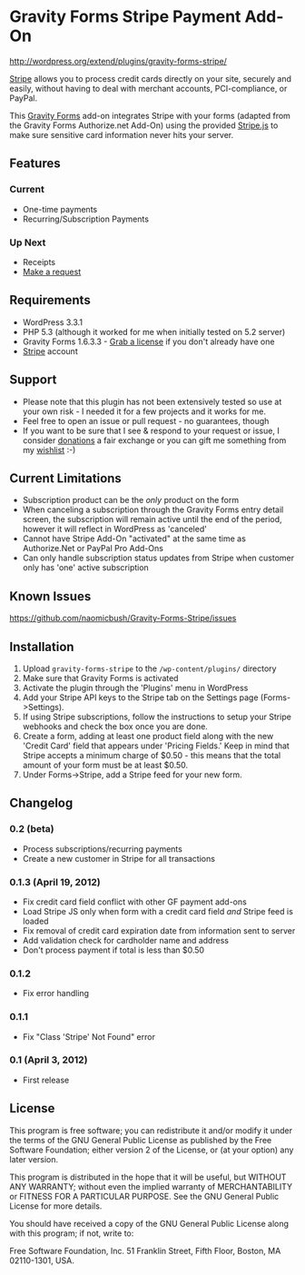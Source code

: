 # Gravity Forms Stripe Payment Add-On
http://wordpress.org/extend/plugins/gravity-forms-stripe/

[Stripe](https://stripe.com) allows you to process credit cards directly on your site, securely and easily, without having to deal with merchant accounts, PCI-compliance, or PayPal.

This [Gravity Forms](http://naomicbush.com/getgravityforms) add-on integrates Stripe with your forms (adapted from the Gravity Forms Authorize.net Add-On) using the provided [Stripe.js](https://stripe.com/docs/stripe.js) to make sure sensitive card information never hits your server.

## Features
### Current
* One-time payments
* Recurring/Subscription Payments

### Up Next
* Receipts
* [Make a request](http://naomicbush.com/gravity-forms-stripe-add-on/)

## Requirements
* WordPress 3.3.1
* PHP 5.3 (although it worked for me when initially tested on 5.2 server)
* Gravity Forms 1.6.3.3 - [Grab a license](http://naomicbush.com/getgravityforms "purchase Gravity Forms!") if you don't already have one
* [Stripe](https://stripe.com) account

## Support
* Please note that this plugin has not been extensively tested so use at your own risk - I needed it for a few projects and it works for me.
* Feel free to open an issue or pull request - no guarantees, though
* If you want to be sure that I see & respond to your request or issue, I consider [donations](http://naomicbush.com) a fair exchange or you can gift me something from my [wishlist](http://amzn.com/w/AHME2QWE75ES) :-)

## Current Limitations
* Subscription product can be the *only* product on the form
* When canceling a subscription through the Gravity Forms entry detail screen, the subscription will remain active until the end of the period, however it will reflect in WordPress as 'canceled'
* Cannot have Stripe Add-On "activated" at the same time as Authorize.Net or PayPal Pro Add-Ons
* Can only handle subscription status updates from Stripe when customer only has 'one' active subscription

## Known Issues
https://github.com/naomicbush/Gravity-Forms-Stripe/issues

## Installation

1. Upload `gravity-forms-stripe` to the `/wp-content/plugins/` directory
2. Make sure that Gravity Forms is activated
3. Activate the plugin through the 'Plugins' menu in WordPress
4. Add your Stripe API keys to the Stripe tab on the Settings page (Forms->Settings).
5. If using Stripe subscriptions, follow the instructions to setup your Stripe webhooks and check the box once you are done.
6. Create a form, adding at least one product field along with the new 'Credit Card' field that appears under 'Pricing Fields.' Keep in mind that Stripe accepts a minimum charge of $0.50 - this means that the total amount of your form must be at least $0.50.
7. Under Forms->Stripe, add a Stripe feed for your new form.

## Changelog
### 0.2 (beta)
* Process subscriptions/recurring payments
* Create a new customer in Stripe for all transactions

### 0.1.3 (April 19, 2012)
* Fix credit card field conflict with other GF payment add-ons
* Load Stripe JS only when form with a credit card field *and* Stripe feed is loaded
* Fix removal of credit card expiration date from information sent to server
* Add validation check for cardholder name and address
* Don't process payment if total is less than $0.50

### 0.1.2
* Fix error handling

### 0.1.1
* Fix "Class 'Stripe' Not Found" error

### 0.1 (April 3, 2012)
* First release

## License
This program is free software; you can redistribute it and/or modify it under the terms of the GNU General Public License as published by the Free Software Foundation; either version 2 of the License, or (at your option) any later version.

This program is distributed in the hope that it will be useful, but WITHOUT ANY WARRANTY; without even the implied warranty of MERCHANTABILITY or FITNESS FOR A PARTICULAR PURPOSE. See the GNU General Public License for more details.

You should have received a copy of the GNU General Public License along with this program; if not, write to:

Free Software Foundation, Inc. 51 Franklin Street, Fifth Floor, Boston, MA 02110-1301, USA.
